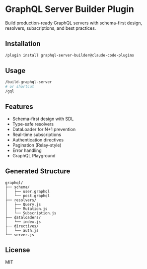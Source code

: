 # GraphQL Server Builder Plugin

Build production-ready GraphQL servers with schema-first design, resolvers, subscriptions, and best practices.

## Installation

```bash
/plugin install graphql-server-builder@claude-code-plugins
```

## Usage

```bash
/build-graphql-server
# or shortcut
/gql
```

## Features

- Schema-first design with SDL
- Type-safe resolvers
- DataLoader for N+1 prevention
- Real-time subscriptions
- Authentication directives
- Pagination (Relay-style)
- Error handling
- GraphQL Playground

## Generated Structure

```
graphql/
├── schema/
│   ├── user.graphql
│   └── post.graphql
├── resolvers/
│   ├── Query.js
│   ├── Mutation.js
│   └── Subscription.js
├── dataloaders/
│   └── index.js
├── directives/
│   └── auth.js
└── server.js
```

## License

MIT
